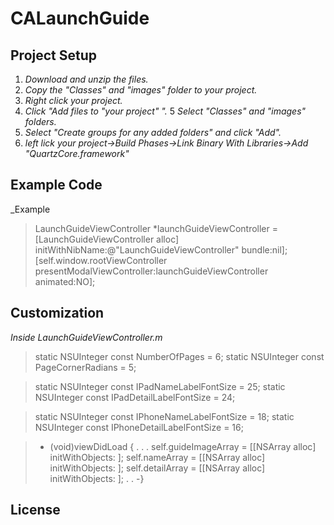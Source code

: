 # CALaunchGuide

## Project Setup

1. _Download and unzip the files._
2. _Copy the "Classes" and "images" folder to your project._
3. _Right click your project._
4. _Click "Add files to "your project" "._
5 _Select "Classes" and "images" folders._
6. _Select "Create groups for any added folders" and click "Add"._
7. _left lick your project->Build Phases->Link Binary With Libraries->Add "QuartzCore.framework"_


## Example Code

_Example

> LaunchGuideViewController *launchGuideViewController = [LaunchGuideViewController alloc] initWithNibName:@"LaunchGuideViewController" bundle:nil];
> [self.window.rootViewController presentModalViewController:launchGuideViewController animated:NO];

## Customization

_Inside LaunchGuideViewController.m_

> static NSUInteger const NumberOfPages = 6;
> static NSUInteger const PageCornerRadians = 5;

> static NSUInteger const IPadNameLabelFontSize = 25;
> static NSUInteger const IPadDetailLabelFontSize = 24;

> static NSUInteger const IPhoneNameLabelFontSize = 18;
> static NSUInteger const IPhoneDetailLabelFontSize = 16;

> - (void)viewDidLoad
> {		.
> 			.
> 			.
> 	self.guideImageArray = [[NSArray alloc] initWithObjects: ];
> 	self.nameArray = [[NSArray alloc] initWithObjects: ];
> 	self.detailArray = [[NSArray alloc] initWithObjects: ];
> 		.
> 		.
> -}

## License


